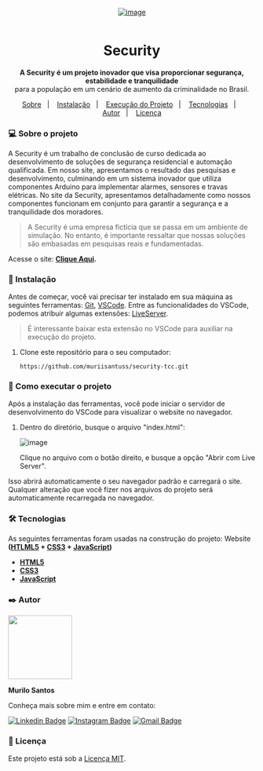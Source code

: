 
<div align="center">
  <div style="border-radius: 16px; overflow: hidden;">
    
  [![image](https://github.com/muriisantuss/security-tcc/assets/151096774/07953b77-62aa-4f03-87c9-b8aa2f526944)](https://muriisantuss.github.io/security-tcc/) 
</div>
  <h1>Security</h1>
  <p><strong>A Security é um projeto inovador que visa proporcionar segurança, estabilidade e tranquilidade</strong><br>
    para a população em um cenário de aumento da criminalidade no Brasil.</p>
</div>

<p align="center">
  <a href="#-sobre-o-projeto">Sobre</a>&nbsp;&nbsp;&nbsp;|&nbsp;&nbsp;&nbsp;
  <a href="#-instalação">Instalação</a>&nbsp;&nbsp;&nbsp;|&nbsp;&nbsp;&nbsp;
  <a href="#-como-executar-o-projeto">Execução do Projeto</a>&nbsp;&nbsp;&nbsp;|&nbsp;&nbsp;&nbsp;
  <a href="#-tecnologias">Tecnologias</a>&nbsp;&nbsp;&nbsp;|&nbsp;&nbsp;&nbsp;
  <a href="#-autor">Autor</a>&nbsp;&nbsp;&nbsp;|&nbsp;&nbsp;&nbsp;
  <a href="#-licença">Licença</a>
</p>

### 💻 Sobre o projeto
A Security é um trabalho de conclusão de curso dedicada ao desenvolvimento de soluções de segurança residencial e automação qualificada. 
Em nosso site, apresentamos o resultado das pesquisas e desenvolvimento, culminando em um sistema inovador que utiliza componentes Arduino para implementar alarmes,
sensores e travas elétricas.
No site da Security, apresentamos detalhadamente como nossos componentes funcionam em conjunto para garantir a segurança e a tranquilidade dos moradores.
> A Security é uma empresa fictícia que se passa em um ambiente de simulação. No entanto, é importante ressaltar que nossas soluções são embasadas em pesquisas reais e fundamentadas.

Acesse o site: **[Clique Aqui](https://muriisantuss.github.io/security-tcc/).**
### 🔧 Instalação
Antes de começar, você vai precisar ter instalado em sua máquina as seguintes ferramentas:
[Git](https://git-scm.com), [VSCode](https://code.visualstudio.com/). Entre as funcionalidades do VSCode, podemos atribuir algumas extensões: [LiveServer](https://marketplace.visualstudio.com/items?itemName=ritwickdey.LiveServer).
   > É interessante baixar esta extensão no VSCode para auxiliar na execução do projeto.

1. Clone este repositório para o seu computador:
   ```bash
   https://github.com/muriisantuss/security-tcc.git
    ```
### 🎲 Como executar o projeto

Após a instalação das ferramentas, você pode iniciar o servidor de desenvolvimento do VSCode para visualizar o website no navegador.

1. Dentro do diretório, busque o arquivo "index.html":
   <div>
     
    ![image](https://github.com/muriisantuss/security-tcc/assets/151096774/78f603e6-16d8-4fd3-99af-1a9f860ed1b8)
     </div>
   <p>Clique no arquivo com o botão direito, e busque a opção "Abrir com Live Server".</p>

Isso abrirá automaticamente o seu navegador padrão e carregará o site. Qualquer alteração que você fizer nos arquivos do projeto será automaticamente recarregada no navegador.

### 🛠 Tecnologias

As seguintes ferramentas foram usadas na construção do projeto:
Website **([HTLML5](https://html.com/) + [CSS3](https://w3.org/Style/CSS/Overview.en.html) + [JavaScript](https://www.javascript.com/))**
- **[HTML5](https://html.com/)**
- **[CSS3](https://w3.org/Style/CSS/Overview.en.html)**
- **[JavaScript](https://www.javascript.com/)**

### ✒️ Autor
  
<div style="overflow: hidden;">
  <a  href="https://github.com/muriisantuss">
    <img src="https://avatars.githubusercontent.com/u/151096774?s=400&u=96947794658090cecc9096c64b632e53dc5f63ee&v=4" width="130px"/>
</a> 
    <br />

  **Murilo Santos**
  
Conheça mais sobre mim e entre em contato:

[![Linkedin Badge](https://img.shields.io/badge/Muriii-0077B5?style=for-the-badge&logo=linkedin&logoColor=whit)](https://www.linkedin.com/in/muriii/)
[![Instagram Badge](https://img.shields.io/badge/@Santuuss_-E4405F?style=for-the-badge&logo=instagram&logoColor=white)](https://www.instagram.com/santuuss_/) 
[![Gmail Badge](https://img.shields.io/badge/Gmail-D14836?style=for-the-badge&logo=gmail&logoColor=white)](mailto:muriisantuss@gmail.com)

### 📄 Licença

Este projeto está sob a [Licença MIT](https://opensource.org/licenses/MIT).
